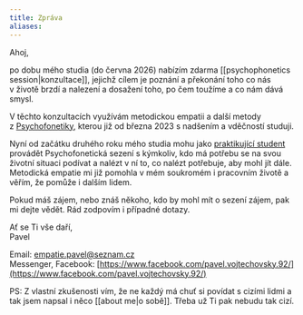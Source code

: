 ```yaml
---
title: Zpráva
aliases:
---
```

Ahoj,

po dobu mého studia (do června 2026) nabízím zdarma [[psychophonetics session|konzultace]], jejichž cílem je poznání a překonání toho co nás v životě brzdí a nalezení a dosažení toho, po čem toužíme a co nám dává smysl.

V těchto konzultacích využívám metodickou empatii a další metody z [Psychofonetiky](https://skolaempatie.sk/o-nas/o-psychofonetike/), kterou již od března 2023 s nadšením a vděčností studuji.

Nyní od začátku druhého roku mého studia mohu jako [praktikující student](https://skolaempatie.sk/adresar-konzultantov/pavel-vojtechovsky/) provádět Psychofonetická sezení s kýmkoliv, kdo má potřebu se na svou životní situaci podívat a nalézt v ní to, co nalézt potřebuje, aby mohl jít dále. Metodická empatie mi již pomohla v mém soukromém i pracovním životě a věřím, že pomůže i dalším lidem.

Pokud máš zájem, nebo znáš někoho, kdo by mohl mít o sezení zájem, pak mi dejte vědět. Rád zodpovím i případné dotazy.

Ať se Ti vše daří,<br>
Pavel

Email: [empatie.pavel@seznam.cz](mailto:empatie.pavel@seznam.cz)<br>
Messenger, Facebook: [https://www.facebook.com/pavel.vojtechovsky.92/](https://www.facebook.com/pavel.vojtechovsky.92/)

PS: Z vlastní zkušenosti vím, že ne každý má chuť si povídat s cizími lidmi a tak jsem napsal i něco [[about me|o sobě]]. Třeba už Ti pak nebudu tak cizí.


